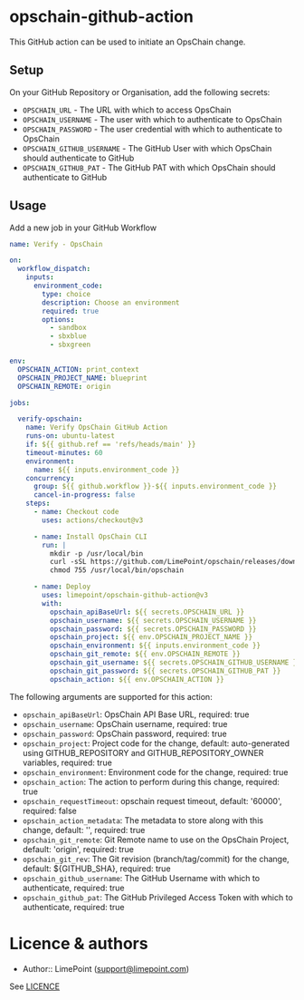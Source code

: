 # opschain-github-action 

This GitHub action can be used to initiate an OpsChain change.

## Setup

On your GitHub Repository or Organisation, add the following secrets:

- `OPSCHAIN_URL` - The URL with which to access OpsChain
- `OPSCHAIN_USERNAME` - The user with which to authenticate to OpsChain
- `OPSCHAIN_PASSWORD` - The user credential with which to authenticate to OpsChain
- `OPSCHAIN_GITHUB_USERNAME` - The GitHub User with which OpsChain should authenticate to GitHub
- `OPSCHAIN_GITHUB_PAT` - The GitHub PAT with which OpsChain should authenticate to GitHub

## Usage

Add a new job in your GitHub Workflow

```yaml
name: Verify - OpsChain

on:
  workflow_dispatch:
    inputs:
      environment_code:
        type: choice
        description: Choose an environment
        required: true
        options:
          - sandbox
          - sbxblue
          - sbxgreen

env:
  OPSCHAIN_ACTION: print_context
  OPSCHAIN_PROJECT_NAME: blueprint
  OPSCHAIN_REMOTE: origin

jobs:

  verify-opschain:
    name: Verify OpsChain GitHub Action
    runs-on: ubuntu-latest
    if: ${{ github.ref == 'refs/heads/main' }}
    timeout-minutes: 60
    environment:
      name: ${{ inputs.environment_code }}
    concurrency:
      group: ${{ github.workflow }}-${{ inputs.environment_code }}
      cancel-in-progress: false
    steps:
      - name: Checkout code
        uses: actions/checkout@v3

      - name: Install OpsChain CLI
        run: |
          mkdir -p /usr/local/bin
          curl -sSL https://github.com/LimePoint/opschain/releases/download/2023-10-24/opschain-linux -o /usr/local/bin/opschain
          chmod 755 /usr/local/bin/opschain

      - name: Deploy
        uses: limepoint/opschain-github-action@v3
        with:
          opschain_apiBaseUrl: ${{ secrets.OPSCHAIN_URL }}
          opschain_username: ${{ secrets.OPSCHAIN_USERNAME }}
          opschain_password: ${{ secrets.OPSCHAIN_PASSWORD }}
          opschain_project: ${{ env.OPSCHAIN_PROJECT_NAME }}
          opschain_environment: ${{ inputs.environment_code }}
          opschain_git_remote: ${{ env.OPSCHAIN_REMOTE }}
          opschain_git_username: ${{ secrets.OPSCHAIN_GITHUB_USERNAME }}
          opschain_git_password: ${{ secrets.OPSCHAIN_GITHUB_PAT }}
          opschain_action: ${{ env.OPSCHAIN_ACTION }}
```

The following arguments are supported for this action:

- `opschain_apiBaseUrl`: OpsChain API Base URL, required: true
- `opschain_username`: OpsChain username, required: true
- `opschain_password`: OpsChain password, required: true
- `opschain_project`: Project code for the change, default: auto-generated using GITHUB_REPOSITORY and GITHUB_REPOSITORY_OWNER variables, required: true
- `opschain_environment`: Environment code for the change, required: true
- `opschain_action`: The action to perform during this change, required: true
- `opschain_requestTimeout`: opschain request timeout, default: '60000', required: false
- `opschain_action_metadata`: The metadata to store along with this change, default: '', required: true
- `opschain_git_remote`: Git Remote name to use on the OpsChain Project, default: 'origin', required: true
- `opschain_git_rev`: The Git revision (branch/tag/commit) for the change, default: ${GITHUB_SHA}, required: true
- `opschain_github_username`: The GitHub Username with which to authenticate, required: true
- `opschain_github_pat`: The GitHub Privileged Access Token with which to authenticate, required: true

# Licence & authors

- Author:: LimePoint (support@limepoint.com)

See [LICENCE](LICENCE)
